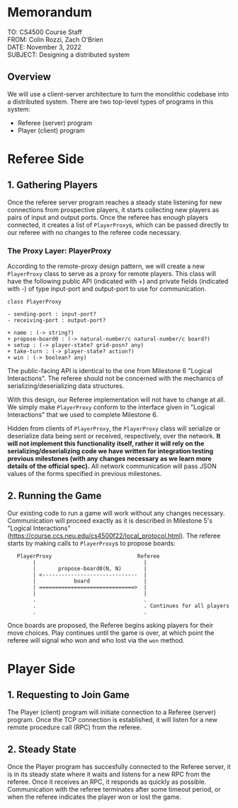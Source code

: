 # Memorandum

TO: CS4500 Course Staff  
FROM: Colin Rozzi, Zach O'Brien  
DATE: November 3, 2022  
SUBJECT: Designing a distributed system


## Overview

We will use a client-server architecture to turn the monolithic codebase into a distributed system. There are two top-level types of programs in this system:

- Referee (server) program
- Player (client) program


# Referee Side 

## 1. Gathering Players

Once the referee server program reaches a steady state listening for new connections from prospective players, it starts collecting new players as pairs of input and output ports. Once the referee has enough players connected, it creates a list of `PlayerProxy`s, which can be passed directly to our referee with no changes to the referee code necessary.

### The Proxy Layer: PlayerProxy

According to the remote-proxy design pattern, we will create a new `PlayerProxy` class to serve as a proxy for remote players. This class will have the following public API (indicated with +) and private fields (indicated with -) of type input-port and output-port to use for communication.

```
class PlayerProxy

- sending-port : input-port?
- receiving-port : output-port?

+ name : (-> string?)
+ propose-board0 : (-> natural-number/c natural-number/c board?)
+ setup : (-> player-state? grid-posn? any)
+ take-turn : (-> player-state? action?)
+ win : (-> boolean? any)
```

The public-facing API is identical to the one from Milestone 6 "Logical Interactions". The referee should not be concerned with the mechanics of serializing/deserializing data structures.

With this design, our Referee implementation will not have to change at all. We simply make `PlayerProxy` conform to the interface given in "Logical Interactions" that we used to complete Milestone 6.

Hidden from clients of `PlayerProxy`, the `PlayerProxy` class will serialize or deserialize data being sent or received, respectively, over the network. **It will not implement this functionality itself, rather it will rely on the serializing/deserializing code we have written for integration testing previous milestones (with any changes necessary as we learn more details of the official spec).** All network communication will pass JSON values of the forms specified in previous milestones.

## 2. Running the Game

Our existing code to run a game will work without any changes necessary. Communication will proceed exactly as it is described in Milestone 5's "Logical Interactions" (https://course.ccs.neu.edu/cs4500f22/local_protocol.html). The referee starts by making calls to `PlayerProxy`s to propose boards:

```
   PlayerProxy                           Referee
        |                                  | 
        |       propose-board0(N, N)       | 
        | <------------------------------  |
        |            board                 | 
        | ==============================>  |
        |                                  | 
        .                                  . 
        .                                  . Continues for all players
        .                                  .
```

Once boards are proposed, the Referee begins asking players for their move choices. Play continues until the game is over, at which point the referee will signal who won and who lost via the `won` method.


# Player Side

## 1. Requesting to Join Game

The Player (client) program will initiate connection to a Referee (server) program. Once the TCP connection is established, it will listen for a new remote procedure call (RPC) from the referee.

## 2. Steady State

Once the Player program has succesfully connected to the Referee server, it is in its steady state where it waits and listens for a new RPC from the referee. Once it receives an RPC, it responds as quickly as possible. Communication with the referee terminates after some timeout period, or when the referee indicates the player won or lost the game.
